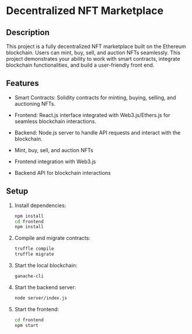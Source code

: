 # Decentralized NFT Marketplace


## Description
This project is a fully decentralized NFT marketplace built on the Ethereum blockchain. Users can mint, buy, sell, and auction NFTs seamlessly. This project demonstrates your ability to work with smart contracts, integrate blockchain functionalities, and build a user-friendly front end.

## Features
- Smart Contracts: Solidity contracts for minting, buying, selling, and auctioning NFTs.
- Frontend: React.js interface integrated with Web3.js/Ethers.js for seamless blockchain interactions.
- Backend: Node.js server to handle API requests and interact with the blockchain.

- Mint, buy, sell, and auction NFTs
- Frontend integration with Web3.js
- Backend API for blockchain interactions


## Setup

1. Install dependencies:
   ```bash
   npm install
   cd frontend
   npm install 
   ```
   

2. Compile and migrate contracts:
   ```bash
   truffle compile
   truffle migrate
   ```

3. Start the local blockchain:
   ```bash
   ganache-cli
   ```

4. Start the backend server:
   ```bash
   node server/index.js
   ```

5. Start the frontend:
   ```bash
   cd frontend
   npm start
   ```


